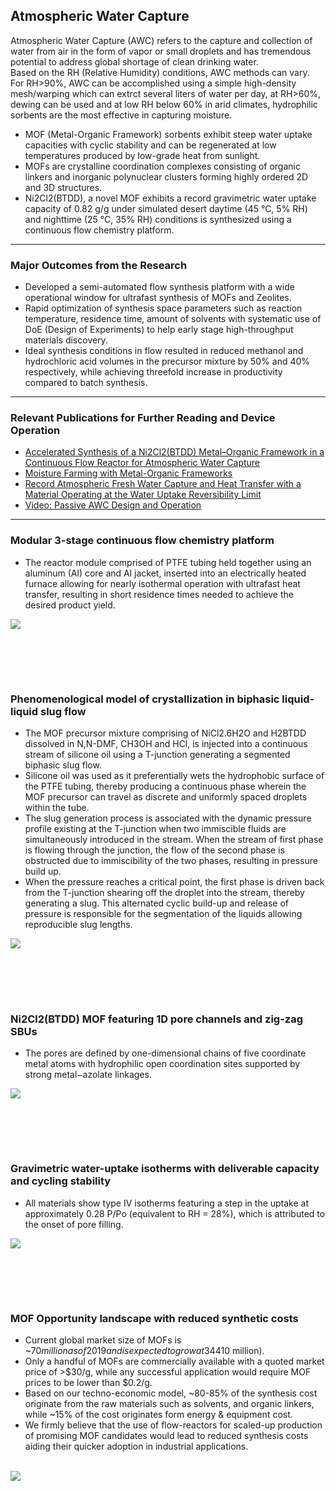 ## Atmospheric Water Capture <br>
Atmospheric Water Capture (AWC) refers to the capture and collection of water from air in the form of vapor or small droplets and has tremendous potential to address global shortage of clean drinking water.<br>
Based on the RH (Relative Humidity) conditions, AWC methods can vary. For RH>90%, AWC can be accomplished using a simple high-density mesh/warping which can extrct several liters of water per day, at RH>60%, dewing can be used and at low RH below 60% in arid climates, hydrophilic sorbents are the most effective in capturing moisture.<br>  
- MOF (Metal-Organic Framework) sorbents exhibit steep water uptake capacities with cyclic stability and can be regenerated at low temperatures produced by low-grade heat from sunlight.<br>
- MOFs are crystalline coordination complexes consisting of organic linkers and inorganic polynuclear clusters forming highly ordered 2D and 3D structures.<br>
- Ni2Cl2(BTDD), a novel MOF exhibits a record gravimetric water uptake capacity of 0.82 g/g under simulated desert daytime (45 °C, 5% RH) and nighttime (25 °C, 35% RH) conditions is synthesized using a continuous flow chemistry platform.

---

### Major Outcomes from the Research <br>
- Developed a semi-automated flow synthesis platform with a wide operational window for ultrafast synthesis of MOFs and Zeolites.<br>
- Rapid optimization of synthesis space parameters such as reaction temperature, residence time, amount of solvents with systematic use of DoE (Design of Experiments) to help early stage high-throughput materials discovery. <br>
- Ideal synthesis conditions in flow resulted in reduced methanol and hydrochloric acid volumes in the precursor mixture by 50% and 40% respectively, while achieving threefold increase in productivity compared to batch synthesis. <br>

---

### Relevant Publications for Further Reading and Device Operation<br>
- [Accelerated Synthesis of a Ni2Cl2(BTDD) Metal–Organic Framework in a Continuous Flow Reactor for Atmospheric Water Capture](https://pubs.acs.org/doi/abs/10.1021/acssuschemeng.0c07055)
- [Moisture Farming with Metal-Organic Frameworks](https://www.sciencedirect.com/science/article/pii/S2451929417302322)
- [Record Atmospheric Fresh Water Capture and Heat Transfer with a Material Operating at the Water Uptake Reversibility Limit](https://pubs.acs.org/doi/abs/10.1021/acscentsci.7b00186)
- [Video: Passive AWC Design and Operation](https://www.youtube.com/watch?v=-6T3ICXWqjc)

---

### Modular 3-stage continuous flow chemistry platform <br>
- The reactor module comprised of PTFE tubing held together using an aluminum (Al) core and Al jacket, inserted into an electrically heated furnace allowing for nearly isothermal operation with ultrafast heat transfer, resulting in short residence times needed to achieve the desired product yield.<br> 
<img src="images/Reactor Schematic.JPG?raw=true"/>

<br><br>
---

### Phenomenological model of crystallization in biphasic liquid-liquid slug flow <br>
- The MOF precursor mixture comprising of NiCl2.6H2O and H2BTDD dissolved in N,N-DMF, CH3OH and HCl, is injected into a continuous stream of silicone oil using a T-junction generating a segmented biphasic slug flow. 
- Silicone oil was used as it preferentially wets the hydrophobic surface of the PTFE tubing, thereby producing a continuous phase wherein the MOF precursor can travel as discrete and uniformly spaced droplets within the tube.
- The slug generation process is associated with the dynamic pressure profile existing at the T-junction when two immiscible fluids are simultaneously introduced in the stream. When the stream of first phase is flowing through the junction, the flow of the second phase is obstructed due to immiscibility of the two phases, resulting in pressure build up.<br>
- When the pressure reaches a critical point, the first phase is driven back from the T-junction shearing off the droplet into the stream, thereby generating a slug. This alternated cyclic build-up and release of pressure is responsible for the segmentation of the liquids allowing reproducible slug lengths. <br>
<img src="images/AWC3.JPG?raw=true"/>

<br><br>
---

### Ni2Cl2(BTDD) MOF featuring 1D pore channels and zig-zag SBUs <br>
- The pores are defined by one-dimensional chains of five coordinate metal atoms with hydrophilic open coordination sites supported by strong metal−azolate linkages.
<img src="images/AWC4.JPG?raw=true"/>

<br><br>
---

### Gravimetric water-uptake isotherms with deliverable capacity and cycling stability <br>
- All materials show type IV isotherms featuring a step in the uptake at approximately 0.28 P/Po (equivalent to RH = 28%), which is attributed to the onset of pore filling.<br>
<img src="images/AWC5.JPG?raw=true"/>

<br><br>
---

### MOF Opportunity landscape with reduced synthetic costs <br>
- Current global market size of MOFs is ~$70 million as of 2019 and is expected to grow at 34% CAGR till 2024 (~$410 million). 
- Only a handful of MOFs are commercially available with a quoted market price of >$30/g, while any successful application would require MOF prices to be lower than $0.2/g. <br>
- Based on our techno-economic model, ~80-85% of the synthesis cost originate from the raw materials such as solvents, and organic linkers, while ~15% of the cost originates form energy & equipment cost. <br>
- We firmly believe that the use of flow-reactors for scaled-up production of promising MOF candidates would lead to reduced synthesis costs aiding their quicker adoption in industrial applications.<br><br>
<img src="images/AWC2.jpg?raw=true"/>

<br><br>
---
